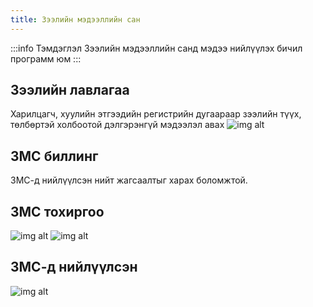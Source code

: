 ```yaml
---
title: Зээлийн мэдээллийн сан
---
```


:::info Тэмдэглэл
Зээлийн мэдээллийн санд мэдээ нийлүүлэх бичил программ юм
:::

## Зээлийн лавлагаа
Харилцагч, хуулийн этгээдийн регистрийн дугаараар зээлийн түүх, төлбөртэй холбоотой дэлгэрэнгүй мэдээлэл авах
![img alt](/img/zmsLawla.png)

## ЗМС биллинг
ЗМС-д нийлүүлсэн нийт жагсаалтыг харах боломжтой.
## ЗМС тохиргоо 
![img alt](/img/zmsTohirgoo.png)
![img alt](/img/zmsTohirgooNew.png)
## ЗМС-д нийлүүлсэн
![img alt](/img/zmsZeel.png)

